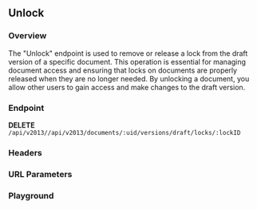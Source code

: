 ## Unlock

### Overview

The "Unlock" endpoint is used to remove or release a lock from the draft version of a specific document. This operation is essential for managing document access and ensuring that locks on documents are properly released when they are no longer needed. By unlocking a document, you allow other users to gain access and make changes to the draft version.

### Endpoint
**DELETE** `/api/v2013//api/v2013/documents/:uid/versions/draft/locks/:lockID`

### Headers
<!--@include: @/../components/common/header/authorization-realm.md-->

### URL Parameters
<!--@include: @/../components/common/url/uid-lockid.md-->

### Playground

<SwaggerUI :swaggerSpecs="swaggerUnLockSpecs" />